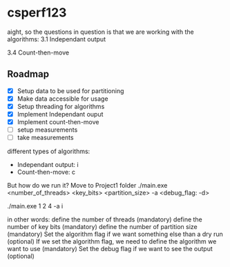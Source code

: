 # csperf123
aight, so the questions in question is that we are working with the algorithms:
3.1 Independant output


3.4 Count-then-move


## Roadmap
- [x] Setup data to be used for partitioning
- [x] Make data accessible for usage
- [x] Setup threading for algorithms
- [x] Implement Independant ouput
- [x] Implement count-then-move
- [ ] setup measurements
- [ ] take measurements

different types of algorithms:
- Independant output: i
- Count-then-move: c


But how do we run it?
Move to Project1 folder
./main.exe <number_of_threads> <key_bits> <partition_size> -a <algorithm> <debug_flag: -d>

./main.exe 1 2 4 -a i


in other words:
define the number of threads (mandatory)
define the number of key bits (mandatory)
define the number of partition size (mandatory)
Set the algorithm flag if we want something else than a dry run (optional)
    If we set the algorithm flag, we need to define the algorithm we want to use (mandatory)
Set the debug flag if we want to see the output (optional)